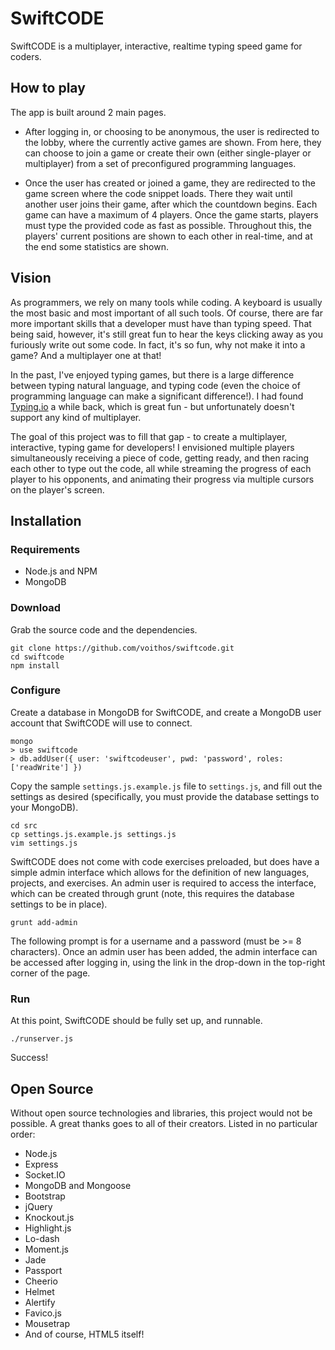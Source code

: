 # SwiftCODE

SwiftCODE is a multiplayer, interactive, realtime typing speed game
for coders.

## How to play

The app is built around 2 main pages.

- After logging in, or choosing to be anonymous, the user is redirected to the
  lobby, where the currently active games are shown. From here, they can choose
  to join a game or create their own (either single-player or multiplayer) from
  a set of preconfigured programming languages.

- Once the user has created or joined a game, they are redirected to the game
  screen where the code snippet loads. There they wait until another user joins
  their game, after which the countdown begins. Each game can have a maximum of
  4 players. Once the game starts, players must type the provided code as fast
  as possible. Throughout this, the players' current positions are shown to
  each other in real-time, and at the end some statistics are shown.

## Vision

As programmers, we rely on many tools while coding. A keyboard is usually the
most basic and most important of all such tools. Of course, there are far more
important skills that a developer must have than typing speed. That being said,
however, it's still great fun to hear the keys clicking away as you furiously
write out some code. In fact, it's so fun, why not make it into a game? And a
multiplayer one at that!

In the past, I've enjoyed typing games, but there is a large difference between
typing natural language, and typing code (even the choice of programming
language can make a significant difference!). I had found
[Typing.io](http://typing.io/) a while back, which is great fun - but
unfortunately doesn't support any kind of multiplayer.

The goal of this project was to fill that gap - to create a multiplayer,
interactive, typing game for developers! I envisioned multiple players
simultaneously receiving a piece of code, getting ready, and then racing each
other to type out the code, all while streaming the progress of each player to
his opponents, and animating their progress via multiple cursors on the
player's screen.

## Installation

### Requirements

- Node.js and NPM
- MongoDB

### Download

Grab the source code and the dependencies.

    git clone https://github.com/voithos/swiftcode.git
    cd swiftcode
    npm install

### Configure

Create a database in MongoDB for SwiftCODE, and create a MongoDB user
account that SwiftCODE will use to connect.

    mongo
    > use swiftcode
    > db.addUser({ user: 'swiftcodeuser', pwd: 'password', roles: ['readWrite'] })

Copy the sample `settings.js.example.js` file to `settings.js`, and fill out
the settings as desired (specifically, you must provide the database settings
to your MongoDB).

    cd src
    cp settings.js.example.js settings.js
    vim settings.js

SwiftCODE does not come with code exercises preloaded, but does have a simple
admin interface which allows for the definition of new languages, projects, and
exercises. An admin user is required to access the interface, which can be
created through grunt (note, this requires the database settings to be in
place).

    grunt add-admin

The following prompt is for a username and a password (must be >= 8 characters).
Once an admin user has been added, the admin interface can be accessed after
logging in, using the link in the drop-down in the top-right corner of the
page.

### Run

At this point, SwiftCODE should be fully set up, and runnable.

    ./runserver.js

Success!

## Open Source

Without open source technologies and libraries, this project would not be
possible. A great thanks goes to all of their creators. Listed in no particular
order:

- Node.js
- Express
- Socket.IO
- MongoDB and Mongoose
- Bootstrap
- jQuery
- Knockout.js
- Highlight.js
- Lo-dash
- Moment.js
- Jade
- Passport
- Cheerio
- Helmet
- Alertify
- Favico.js
- Mousetrap
- And of course, HTML5 itself!
